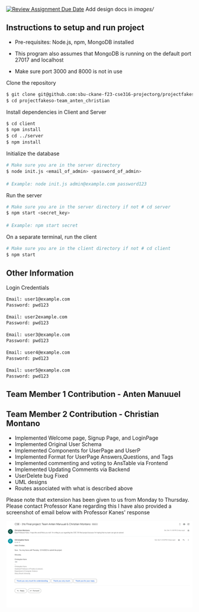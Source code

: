 [![Review Assignment Due Date](https://classroom.github.com/assets/deadline-readme-button-24ddc0f5d75046c5622901739e7c5dd533143b0c8e959d652212380cedb1ea36.svg)](https://classroom.github.com/a/9NDadFFr)
Add design docs in *images/*

## Instructions to setup and run project

- Pre-requisites: Node.js, npm, MongoDB installed

- This program also assumes that MongoDB is running on the default port 27017 and localhost

- Make sure port 3000 and 8000 is not in use

Clone the repository

```bash
$ git clone git@github.com:sbu-ckane-f23-cse316-projectorg/projectfakeso-team_anten_christian.git
$ cd projectfakeso-team_anten_christian
```

Install dependencies in Client and Server

```bash
$ cd client
$ npm install
$ cd ../server
$ npm install
```

Initialize the database

```bash
# Make sure you are in the server directory
$ node init.js <email_of_admin> <password_of_admin>

# Example: node init.js admin@example.com password123
```

Run the server

```bash
# Make sure you are in the server directory if not # cd server
$ npm start <secret_key>

# Example: npm start secret
```

On a separate terminal, run the client

```bash
# Make sure you are in the client directory if not # cd client
$ npm start
```

## Other Information

Login Credentials

```
Email: user1@example.com
Password: pwd123

Email: user2example.com
Password: pwd123

Email: user3@example.com
Password: pwd123

Email: user4@example.com
Password: pwd123

Email: user5@example.com
Password: pwd123
```

## Team Member 1 Contribution - Anten Manuuel

## Team Member 2 Contribution - Christian Montano

 * Implemented Welcome page, Signup Page, and LoginPage
 * Implemented Original User Schema
 * Implemented Components for UserPage and UserP
 * Implemented Format for UserPage Answers,Questions, and Tags
 * Implemented commenting and voting to AnsTable via Frontend
 * Implemented Updating Comments via Backend
 * UserDelete bug Fixed
 * UML designs 
 * Routes associated with what is described above




Please note that extension has been given to us from Monday to Thursday. Please contact Professor Kane regarding this
I have also provided a screenshot of email below with Professor Kanes' response

![extensionproof](./extensionproof/ExtensionImg.png 'ExtensionImg.png')
